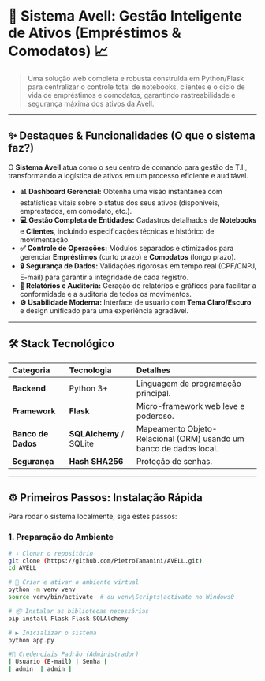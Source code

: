 # 🚀 Sistema Avell: Gestão Inteligente de Ativos (Empréstimos & Comodatos) 📈

> Uma solução web completa e robusta construída em Python/Flask para centralizar o controle total de notebooks, clientes e o ciclo de vida de empréstimos e comodatos, garantindo rastreabilidade e segurança máxima dos ativos da Avell.

---

## ✨ Destaques & Funcionalidades (O que o sistema faz?)

O **Sistema Avell** atua como o seu centro de comando para gestão de T.I., transformando a logística de ativos em um processo eficiente e auditável.

* **📊 Dashboard Gerencial:** Obtenha uma visão instantânea com estatísticas vitais sobre o status dos seus ativos (disponíveis, emprestados, em comodato, etc.).
* **💻 Gestão Completa de Entidades:** Cadastros detalhados de **Notebooks** e **Clientes**, incluindo especificações técnicas e histórico de movimentação.
* **✅ Controle de Operações:** Módulos separados e otimizados para gerenciar **Empréstimos** (curto prazo) e **Comodatos** (longo prazo).
* **🔒 Segurança de Dados:** Validações rigorosas em tempo real (CPF/CNPJ, E-mail) para garantir a integridade de cada registro.
* **📜 Relatórios e Auditoria:** Geração de relatórios e gráficos para facilitar a conformidade e a auditoria de todos os movimentos.
* **⚙️ Usabilidade Moderna:** Interface de usuário com **Tema Claro/Escuro** e design unificado para uma experiência agradável.

---

## 🛠️ Stack Tecnológico

| Categoria | Tecnologia | Detalhes |
| :--- | :--- | :--- |
| **Backend** | Python 3+ | Linguagem de programação principal. |
| **Framework** | **Flask** | Micro-framework web leve e poderoso. |
| **Banco de Dados** | **SQLAlchemy** / SQLite | Mapeamento Objeto-Relacional (ORM) usando um banco de dados local. |
| **Segurança** | **Hash SHA256** | Proteção de senhas. |

---

## ⚙️ Primeiros Passos: Instalação Rápida

Para rodar o sistema localmente, siga estes passos:

### 1. Preparação do Ambiente

```bash
# ⬇️ Clonar o repositório
git clone (https://github.com/PietroTamanini/AVELL.git)
cd AVELL

# 🐍 Criar e ativar o ambiente virtual
python -m venv venv
source venv/bin/activate  # ou venv\Scripts\activate no Windows0

# 📦 Instalar as bibliotecas necessárias
pip install Flask Flask-SQLAlchemy

# ▶️ Inicializar o sistema
python app.py

#🔑 Credenciais Padrão (Administrador)
| Usuário (E-mail) | Senha |
| admin  | admin |
